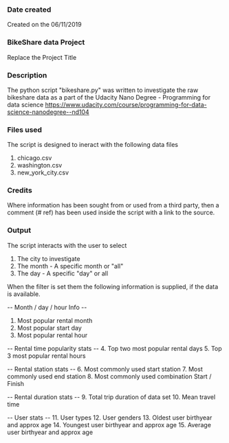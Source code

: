 ### Date created
Created on the 06/11/2019

### BikeShare data Project
Replace the Project Title

### Description
The python script "bikeshare.py" was written 
to investigate the raw bikeshare data as a part 
of the Udacity Nano Degree - Programming for 
data science 
https://www.udacity.com/course/programming-for-data-science-nanodegree--nd104

### Files used
The script is designed to ineract with the following
data files
1. chicago.csv
2. washington.csv
3. new_york_city.csv

### Credits
Where information has been sought from or used from a 
third party, then a comment (# ref) has been used inside
the script with a link to the source.

### Output
The script interacts with the user to select 
1. The city to investigate
2. The month - A specific month or "all"
2. The day - A specific "day" or all

When the filter is set them the following information is 
supplied, if the data is available.

-- Month / day / hour Info --
1. Most popular rental month
2. Most popular start day
3. Most popular rental hour

-- Rental time popularity stats --
4. Top two most popular rental days
5. Top 3 most popular rental hours

-- Rental station stats --
6. Most commonly used start station
7. Most commonly used end station
8. Most commonly used combination Start / Finish 

-- Rental duration stats -- 
9. Total trip duration of data set
10. Mean travel time

-- User stats --
11. User types
12. User genders
13. Oldest user birthyear and approx age
14. Youngest user birthyear and approx age
15. Average user birthyear and approx age